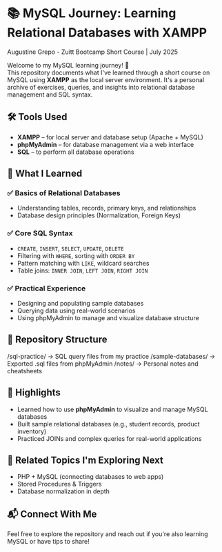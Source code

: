 # 📚 MySQL Journey: Learning Relational Databases with XAMPP
Augustine Grepo - Zuitt Bootcamp Short Course | July 2025

Welcome to my MySQL learning journey! 🚀  
This repository documents what I've learned through a short course on MySQL using **XAMPP** as the local server environment. It's a personal archive of exercises, queries, and insights into relational database management and SQL syntax.

## 🛠 Tools Used
- **XAMPP** – for local server and database setup (Apache + MySQL)
- **phpMyAdmin** – for database management via a web interface
- **SQL** – to perform all database operations

## 🧠 What I Learned
### ✅ Basics of Relational Databases
- Understanding tables, records, primary keys, and relationships
- Database design principles (Normalization, Foreign Keys)

### ✅ Core SQL Syntax
- `CREATE`, `INSERT`, `SELECT`, `UPDATE`, `DELETE`
- Filtering with `WHERE`, sorting with `ORDER BY`
- Pattern matching with `LIKE`, wildcard searches
- Table joins: `INNER JOIN`, `LEFT JOIN`, `RIGHT JOIN`

### ✅ Practical Experience
- Designing and populating sample databases
- Querying data using real-world scenarios
- Using phpMyAdmin to manage and visualize database structure

## 📂 Repository Structure
/sql-practice/ → SQL query files from my practice
/sample-databases/ → Exported .sql files from phpMyAdmin
/notes/ → Personal notes and cheatsheets

## 🌟 Highlights
- Learned how to use **phpMyAdmin** to visualize and manage MySQL databases
- Built sample relational databases (e.g., student records, product inventory)
- Practiced JOINs and complex queries for real-world applications

## 🔗 Related Topics I'm Exploring Next
- PHP + MySQL (connecting databases to web apps)
- Stored Procedures & Triggers
- Database normalization in depth

## 📬 Connect With Me
Feel free to explore the repository and reach out if you're also learning MySQL or have tips to share!
